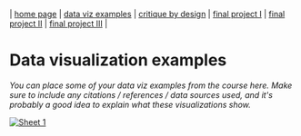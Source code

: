 | [home page](https://lehanx23.github.io/data-viz-portfolio/) | [data viz examples](https://lehanx23.github.io/data-viz-portfolio/dataviz-examples) | [critique by design](https://lehanx23.github.io/data-viz-portfolio/critique-by-design) | [final project I](https://lehanx23.github.io/data-viz-portfolio/final-project-part-one) | [final project II](https://lehanx23.github.io/data-viz-portfolio/final-project-part-two) | [final project III](https://lehanx23.github.io/data-viz-portfolio/final-project-part-three) |

# Data visualization examples
_You can place some of your data viz examples from the course here.  Make sure to include any citations / references / data sources used, and it's probably a good idea to explain what these visualizations show._

<div class='tableauPlaceholder' id='viz1757182642294' style='position: relative'>
  <noscript>
    <a href='#'>
      <img alt='Sheet 1' 
           src='https://public.tableau.com/static/images/Go/GovernmentDebt-GDPRatiosbyCountry1995-2019/Sheet1/1_rss.png' 
           style='border: none' />
    </a>
  </noscript>
  <object class='tableauViz' style='display:none;'>
    <param name='host_url' value='https%3A%2F%2Fpublic.tableau.com%2F' />
    <param name='embed_code_version' value='3' />
    <param name='site_root' value='' />
    <param name='name' value='GovernmentDebt-GDPRatiosbyCountry1995-2019/Sheet1' />
    <param name='tabs' value='no' />
    <param name='toolbar' value='yes' />
    <param name='static_image' 
           value='https://public.tableau.com/static/images/Go/GovernmentDebt-GDPRatiosbyCountry1995-2019/Sheet1/1.png' />
    <param name='animate_transition' value='yes' />
    <param name='display_static_image' value='yes' />
    <param name='display_spinner' value='yes' />
    <param name='display_overlay' value='yes' />
    <param name='display_count' value='yes' />
    <param name='language' value='en-US' />
  </object>
</div>

<script type='text/javascript'>                    
  var divElement = document.getElementById('viz1757182642294');                    
  var vizElement = divElement.getElementsByTagName('object')[0];                    
  vizElement.style.width = '100%'; 
  vizElement.style.height = (divElement.offsetWidth * 0.75) + 'px';                    
  var scriptElement = document.createElement('script');                    
  scriptElement.src = 'https://public.tableau.com/javascripts/api/viz_v1.js';                    
  vizElement.parentNode.insertBefore(scriptElement, vizElement);                
</script>
